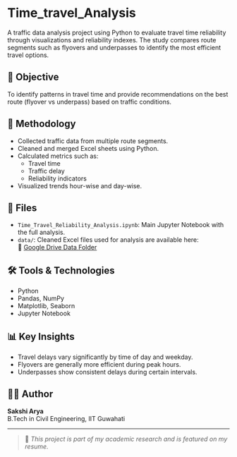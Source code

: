 # Time_travel_Analysis
A traffic data analysis project using Python to evaluate travel time reliability through visualizations and reliability indexes. The study compares route segments such as flyovers and underpasses to identify the most efficient travel options.

## 📌 Objective

To identify patterns in travel time and provide recommendations on the best route (flyover vs underpass) based on traffic conditions.

## 🧪 Methodology

- Collected traffic data from multiple route segments.
- Cleaned and merged Excel sheets using Python.
- Calculated metrics such as:
  - Travel time
  - Traffic delay
  - Reliability indicators
- Visualized trends hour-wise and day-wise.

## 📁 Files

- `Time_Travel_Reliability_Analysis.ipynb`: Main Jupyter Notebook with the full analysis.
- `data/`: Cleaned Excel files used for analysis are available here:  
  📂 [Google Drive Data Folder](https://drive.google.com/drive/folders/1C3FdcDrgWXE0FDRmRjeplAHmELSHC7kk)

## 🛠️ Tools & Technologies

- Python
- Pandas, NumPy
- Matplotlib, Seaborn
- Jupyter Notebook

## 📊 Key Insights

- Travel delays vary significantly by time of day and weekday.
- Flyovers are generally more efficient during peak hours.
- Underpasses show consistent delays during certain intervals.

## 👩‍💻 Author

**Sakshi Arya**  
B.Tech in Civil Engineering, IIT Guwahati

---

> 📝 *This project is part of my academic research and is featured on my resume.*
